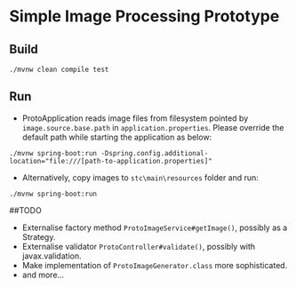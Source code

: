# Simple Image Processing Prototype

## Build
`./mvnw clean compile test`

## Run
* ProtoApplication reads image files from filesystem pointed by `image.source.base.path` in `application.properties`. Please override the default path while starting the application as below:
```
./mvnw spring-boot:run -Dspring.config.additional-location="file:///[path-to-application.properties]"
```

* Alternatively, copy images to `stc\main\resources` folder and run:
```
./mvnw spring-boot:run
```

##TODO
* Externalise factory method `ProtoImageService#getImage()`, possibly as a Strategy.
* Externalise validator `ProtoController#validate()`, possibly with javax.validation.
* Make implementation of `ProtoImageGenerator.class` more sophisticated.
* and more...

